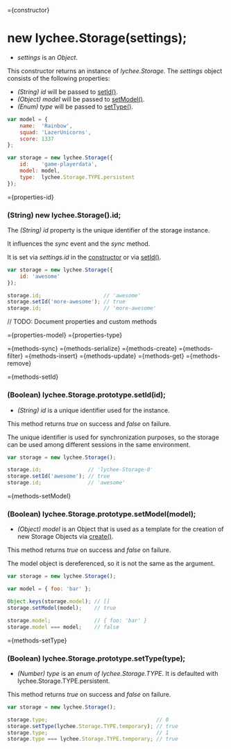 
={constructor}

# new lychee.Storage(settings);

- *settings* is an *Object*.

This constructor returns an instance of *lychee.Storage*.
The *settings* object consists of the following properties:

- *(String) id* will be passed to [setId()](#methods-setId).
- *(Object) model* will be passed to [setModel()](#methods-setModel).
- *(Enum) type* will be passed to [setType()](#methods-setType).

```javascript
var model = {
	name:  'Rainbow',
	squad: 'LazerUnicorns',
	score: 1337
};

var storage = new lychee.Storage({
	id:    'game-playerdata',
	model: model,
	type:  lychee.Storage.TYPE.persistent
});
```



={properties-id}

### (String) new lychee.Storage().id;

The *(String) id* property is the unique identifier
of the storage instance.

It influences the *sync* event and the *sync* method.

It is set via *settings.id* in the [constructor](#constructor)
or via [setId()](#methods-setId).

```javascript
var storage = new lychee.Storage({
	id: 'awesome'
});

storage.id;                    // 'awesome'
storage.setId('more-awesome'); // true
storage.id;                    // 'more-awesome'
```



// TODO: Document properties and custom methods

={properties-model}
={properties-type}

={methods-sync}
={methods-serialize}
={methods-create}
={methods-filter}
={methods-insert}
={methods-update}
={methods-get}
={methods-remove}



={methods-setId}

### (Boolean) lychee.Storage.prototype.setId(id);

- *(String) id* is a unique identifier used for the instance.

This method returns *true* on success and *false* on failure.

The unique identifier is used for synchronization purposes,
so the storage can be used among different sessions in the
same environment.

```javascript
var storage = new lychee.Storage();

storage.id;               // 'lychee-Storage-0'
storage.setId('awesome'); // true
storage.id;               // 'awesome'
```



={methods-setModel}

### (Boolean) lychee.Storage.prototype.setModel(model);

- *(Object) model* is an Object that is used as a template for the
creation of new Storage Objects via [create()](#methods-create).

This method returns *true* on success and *false* on failure.

The model object is dereferenced, so it is not the same as the argument.

```javascript
var storage = new lychee.Storage();

var model = { foo: 'bar' };

Object.keys(storage.model); // []
storage.setModel(model);    // true

storage.model;              // { foo: 'bar' }
storage.model === model;    // false
```



={methods-setType}

### (Boolean) lychee.Storage.prototype.setType(type);

- *(Number) type* is an *enum of lychee.Storage.TYPE*.
It is defaulted with lychee.Storage.TYPE.persistent.

This method returns *true* on success and *false* on failure.

```javascript
var storage = new lychee.Storage();

storage.type;                                   // 0
storage.setType(lychee.Storage.TYPE.temporary); // true
storage.type;                                   // 1
storage.type === lychee.Storage.TYPE.temporary; // true
```

